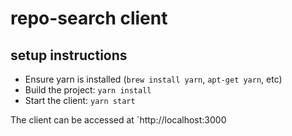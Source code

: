 # repo-search client

## setup instructions
* Ensure yarn is installed (`brew install yarn`, `apt-get yarn`, etc)
* Build the project: `yarn install`
* Start the client: `yarn start`

The client can be accessed at `http://localhost:3000
